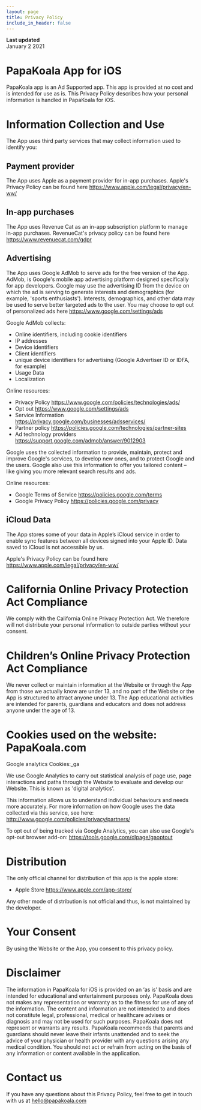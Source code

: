```yaml
---
layout: page
title: Privacy Policy
include_in_header: false
---
```


**Last updated**  
January 2 2021

# PapaKoala App for iOS
PapaKoala app is an Ad Supported app. This app is provided at no cost and is intended for use as is.  This Privacy Policy describes how your personal information is handled in PapaKoala for iOS.

# Information Collection and Use

The App uses third party services that may collect information used to identify you:

## Payment provider

The App uses Apple as a payment provider for in-app purchases.
Apple's Privacy Policy can be found here https://www.apple.com/legal/privacy/en-ww/

## In-app purchases 

The App uses Revenue Cat as an in-app subscription platform to manage in-app purchases. 
RevenueCat's privacy policy can be found here https://www.revenuecat.com/gdpr 

## Advertising
The App uses Google AdMob to serve ads for the free version of the App. AdMob, is Google's mobile app advertising platform designed specifically for app
developers.  Google may use the advertising ID from the device on which the ad is serving to generate interests and demographics (for example, 'sports enthusiasts'). Interests, demographics, and other data may be used to serve better targeted ads to the user. You may choose to opt out of personalized ads here  https://www.google.com/settings/ads  

Google AdMob collects: 

* Online identifiers, including cookie identifiers
* IP addresses
* Device identifiers
* Client identifiers 
* unique device identifiers for advertising (Google Advertiser ID or IDFA, for example)
* Usage Data
* Localization

Online resources:
* Privacy Policy                https://www.google.com/policies/technologies/ads/
* Opt out                       https://www.google.com/settings/ads 
* Service Information           https://privacy.google.com/businesses/adsservices/
* Partner policy                https://policies.google.com/technologies/partner-sites
* Ad technology providers       https://support.google.com/admob/answer/9012903

Google uses the collected information to provide, maintain, protect and improve Google's services, to develop new ones, and to protect Google and the users. Google also use this information to offer you tailored content – like giving you more relevant search results and ads.

Online resources:
* Google Terms of Service      https://policies.google.com/terms
* Google Privacy Policy        https://policies.google.com/privacy


## iCloud Data
The App stores some of your data in Apple’s iCloud service in order to enable sync features between all devices signed into your Apple ID. Data saved to iCloud is not accessible by us. 

Apple's Privacy Policy can be found here https://www.apple.com/legal/privacy/en-ww/

# California Online Privacy Protection Act Compliance
We comply with the California Online Privacy Protection Act. We therefore will not distribute your personal information to outside parties without your consent.

# Children’s Online Privacy Protection Act Compliance
We never collect or maintain information at the Website or through the App from those we actually know are under 13, and no part of the Website or the App is structured to attract anyone under 13. The App educational activities are intended for parents, guardians and educators and does not address anyone under the age of 13. 

# Cookies used on the website: PapaKoala.com
Google analytics
Cookies:_ga

We use Google Analytics to carry out statistical analysis of page use, page interactions and paths through the Website to evaluate and develop our Website. This is known as 'digital analytics'. 

This information allows us to understand individual behaviours and needs more accurately. For more information on how Google uses the data collected via this service, see here: http://www.google.com/policies/privacy/partners/

To opt out of being tracked via Google Analytics, you can also use Google's opt-out browser add-on: https://tools.google.com/dlpage/gaoptout


# Distribution

The only official channel for distribution of this app is the apple store:
* Apple Store  https://www.apple.com/app-store/

Any other mode of distribution is not official and thus, is not maintained by the developer.

# Your Consent
By using the Website or the App, you consent to this privacy policy.

# Disclaimer
The information in PapaKoala for iOS is provided on an ‘as is’ basis and are intended for educational and entertainment purposes only. PapaKoala does not makes any representation or warranty as to the fitness for use of any of the information. The content and information are not intended to and does not constitute legal, professional, medical or healthcare advises or diagnosis and may not be used for such purposes. PapaKoala does not represent or warrants any results. PapaKoala recommends that parents and guardians should never leave their infants unattended and to seek the advice of your physician or health provider with any questions arising any medical condition. You should not act or refrain from acting on the basis of any information or content available in the application.

# Contact us
If you have any questions about this Privacy Policy, feel free to get in touch with us at hello@papakoala.com 


